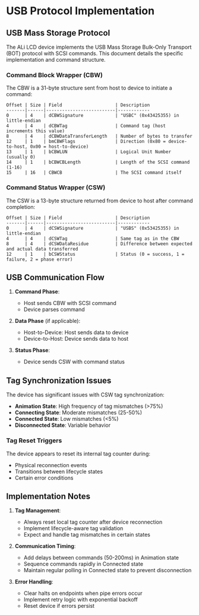 # USB Protocol Implementation

## USB Mass Storage Protocol

The ALi LCD device implements the USB Mass Storage Bulk-Only Transport (BOT) protocol with SCSI commands. This document details the specific implementation and command structure.

### Command Block Wrapper (CBW)

The CBW is a 31-byte structure sent from host to device to initiate a command:

```
Offset | Size | Field                    | Description
-------|------|--------------------------|------------
0      | 4    | dCBWSignature            | "USBC" (0x43425355) in little-endian
4      | 4    | dCBWTag                  | Command tag (host increments this value)
8      | 4    | dCBWDataTransferLength   | Number of bytes to transfer
12     | 1    | bmCBWFlags               | Direction (0x80 = device-to-host, 0x00 = host-to-device)
13     | 1    | bCBWLUN                  | Logical Unit Number (usually 0)
14     | 1    | bCBWCBLength             | Length of the SCSI command (1-16)
15     | 16   | CBWCB                    | The SCSI command itself
```

### Command Status Wrapper (CSW)

The CSW is a 13-byte structure returned from device to host after command completion:

```
Offset | Size | Field                    | Description
-------|------|--------------------------|------------
0      | 4    | dCSWSignature            | "USBS" (0x53425355) in little-endian
4      | 4    | dCSWTag                  | Same tag as in the CBW
8      | 4    | dCSWDataResidue          | Difference between expected and actual data transferred
12     | 1    | bCSWStatus               | Status (0 = success, 1 = failure, 2 = phase error)
```

## USB Communication Flow

1. **Command Phase**:
   - Host sends CBW with SCSI command
   - Device parses command

2. **Data Phase** (if applicable):
   - Host-to-Device: Host sends data to device
   - Device-to-Host: Device sends data to host

3. **Status Phase**:
   - Device sends CSW with command status

## Tag Synchronization Issues

The device has significant issues with CSW tag synchronization:

- **Animation State**: High frequency of tag mismatches (>75%)
- **Connecting State**: Moderate mismatches (25-50%)
- **Connected State**: Low mismatches (<5%)
- **Disconnected State**: Variable behavior

### Tag Reset Triggers

The device appears to reset its internal tag counter during:
- Physical reconnection events
- Transitions between lifecycle states
- Certain error conditions

## Implementation Notes

1. **Tag Management**:
   - Always reset local tag counter after device reconnection
   - Implement lifecycle-aware tag validation
   - Expect and handle tag mismatches in certain states

2. **Communication Timing**:
   - Add delays between commands (50-200ms) in Animation state
   - Sequence commands rapidly in Connected state
   - Maintain regular polling in Connected state to prevent disconnection

3. **Error Handling**:
   - Clear halts on endpoints when pipe errors occur
   - Implement retry logic with exponential backoff
   - Reset device if errors persist
